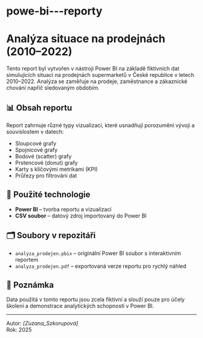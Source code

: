 # powe-bi---reporty
# Analýza situace na prodejnách (2010–2022)

Tento report byl vytvořen v nástroji Power BI na základě fiktivních dat simulujících situaci na prodejnách supermarketů v České republice v letech 2010–2022. Analýza se zaměřuje na prodeje, zaměstnance a zákaznické chování napříč sledovaným obdobím.

## 📊 Obsah reportu

Report zahrnuje různé typy vizualizací, které usnadňují porozumění vývoji a souvislostem v datech:

- Sloupcové grafy
- Spojnicové grafy
- Bodové (scatter) grafy
- Prstencové (donut) grafy
- Karty s klíčovými metrikami (KPI)
- Průřezy pro filtrování dat

## 🧰 Použité technologie

- **Power BI** – tvorba reportu a vizualizací
- **CSV soubor** – datový zdroj importovaný do Power BI

## 🗂 Soubory v repozitáři

- `analyza_prodejen.pbix` – originální Power BI soubor s interaktivním reportem
- `analyza_prodejen.pdf` – exportovaná verze reportu pro rychlý náhled

## 📝 Poznámka

Data použitá v tomto reportu jsou zcela fiktivní a slouží pouze pro účely školení a demonstrace analytických schopností v Power BI.

---

Autor: *[Zuzana_Szkorupová]*  
Rok: 2025
